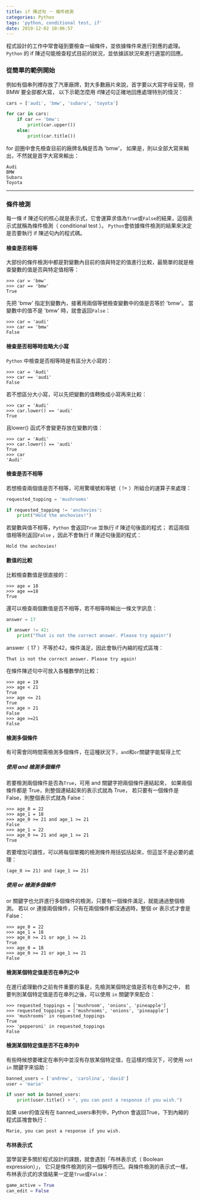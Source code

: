 ```yaml
---
title: if 陳述句 － 條件檢測
categories: Python
tags: 'python, conditional test, if'
date: 2019-12-02 10:06:57
---
```


程式設計的工作中常會碰到要檢查一組條件，並依據條件來進行對應的處理。
`Python` 的 if 陳述句能檢查程式目前的狀況，並依據該狀況來進行適當的回應。

### 從簡單的範例開始

<!-- more -->

例如有個串列裡存放了汽車廠牌，對大多數廠片來說，首字要以大寫字母呈現，但 BMW 要全部都大寫，
以下示範怎麼用 if陳述句正確地回應處理特別的情況：
```python
cars = ['audi', 'bmw', 'subaru', 'toyota']

for car in cars:
    if car == 'bmw':
        print(car.upper())
    else:
        print(car.title())
```
for 迴圈中會先檢查目前的廠牌名稱是否為 'bmw'，
如果是，則以全部大寫來輸出，不然就是首字大寫來輸出：
```text
Audi
BMW
Subaru
Toyota
```

---

### 條件檢測
每一條 if 陳述句的核心就是表示式，它會運算求值為`True`或`False`的結果，這個表示式就稱為條件檢測（ conditional test ）。
`Python`會依據條件檢測的結果來決定是否要執行 if 陳述句內的程式碼。

#### 檢查是否相等
大部份的條件檢測中都是對變數內目前的值與特定的值進行比較，最簡單的就是檢查變數的值是否與特定值相等：
```text
>>> car = 'bmw'
>>> car == 'bmw'
True
```
先把 'bmw' 指定到變數內，接著用兩個等號檢查變數中的值是否等於 'bmw'。
當變數中的值不是 'bmw' 時，就會返回`False`：
```text
>>> car = 'audi'
>>> car == 'bmw'
False
```

#### 檢查是否相等時忽略大小寫
`Python` 中檢查是否相等時是有區分大小寫的：
```text
>>> car = 'Audi'
>>> car == 'audi'
False
```
若不想區分大小寫，可以先把變數的值轉換成小寫再來比較：
```text
>>> car = 'Audi'
>>> car.lower() == 'audi'
True
```
且lower() 函式不會變更存放在變數的值：
```text
>>> car = 'Audi'
>>> car.lower() == 'audi'
True
>>> car
'Audi'
```

#### 檢查是否不相等
若想檢查兩個值是否不相等，可用驚嘆號和等號（ != ）所組合的運算子來處理：
```python
requested_topping = 'mushrooms'

if requested_topping != 'anchovies':
    print("Hold the anchovies!")
```
若變數與值不相等，`Python` 會返回`True` 並執行 if 陳述句後面的程式；
若這兩個值相等則返回`False` ，因此不會執行 if 陳述句後面的程式：
```text
Hold the anchovies!
```

#### 數值的比較
比較檢查數值是很直接的：
```text
>>> age = 18
>>> age ==18
True
```
還可以檢查兩個數值是否不相等，若不相等時輸出一條文字訊息：
```python
answer = 17

if answer != 42:
    print("That is not the correct answer. Please try again!")
```
answer（ 17 ）不等於42，條件滿足，因此會執行內縮的程式區塊：
```text
That is not the correct answer. Please try again!
```
在條件陳述句中可放入各種數學的比較：
```text
>>> age = 19
>>> age < 21
True
>>> age <= 21
True
>>> age > 21
False
>>> age >=21
False
```

#### 檢測多個條件
有可需會同時間需檢測多個條件，在這種狀況下，`and`和`or`關鍵字能幫得上忙

##### 使用 and 檢測多個條件
若要檢測兩個條件是否為`True`，可用 and 關鍵字把兩個條件連結起來，
如果兩個條件都是 True，則整個連結起來的表示式就為 True，
若只要有一個條件是 False，則整個表示式就為 False：
```text
>>> age_0 = 22
>>> age_1 = 18
>>> age_0 >= 21 and age_1 >= 21
False
>>> age_1 = 22
>>> age_0 >= 21 and age_1 >= 21
True
```
若要增加可讀性，可以將每個單獨的檢測條件用括弧括起來，但這並不是必要的處理：
```text
(age_0 >= 21) and (age_1 >= 21)
```

##### 使用 or 檢測多個條件
or 關鍵字也允許進行多個條件的檢測，只要有一個條件滿足，就能通過整個檢測。
若以 or 連接兩個條件，只有在兩個條件都沒通過時，整個 or 表示式才會是 False：
```text
>>> age_0 = 22
>>> age_1 = 18
>>> age_0 >= 21 or age_1 >= 21
True
>>> age_0 = 18
>>> age_0 >= 21 or age_1 >= 21
False
```

#### 檢測某個特定值是否在串列之中
在進行處理動作之前有件重要的事是，先檢測某個特定值是否有在串列之中，
若要判別某個特定值是否在串列之後，可以使用 `in` 關鍵字來配合：
```text
>>> requested_toppings = ['mushroom', 'onions', 'pineapple']
>>> requested_toppings = ['mushrooms', 'onions', 'pineapple']
>>> 'mushrooms' in requested_toppings
True
>>> 'pepperoni' in requested_toppings
False
```

#### 檢測某個特定值是否不在串列中
有些時候想要確定在串列中並沒有存放某個特定值，在這樣的情況下，可使用 `not in` 關鍵字來協助：
```python
banned_users = ['andrew', 'carolina', 'david']
user = 'marie'

if user not in banned_users:
    print(user.title() + ", you can post a response if you wish.")
```
如果 user的值沒有在 banned_users串列中，Python 會返回True，下到內縮的程式區塊會執行：
```text
Marie, you can post a response if you wish.
```

#### 布林表示式
當學習更多關於程式設計的課題，就會遇到「布林表示式（ Boolean  expression）」，
它只是條件檢測的另一個稱呼而已。與條件檢測的表示式一樣，布林表示式的求值結果一定是`True`或`False`：
```python
game_active = True
can_edit = False
```